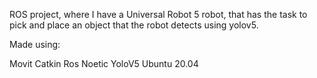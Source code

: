 ROS project, where I have a Universal Robot 5 robot, that has the task to pick and place an object that the robot detects using yolov5.

Made using:

Movit
Catkin
Ros Noetic
YoloV5
Ubuntu 20.04

